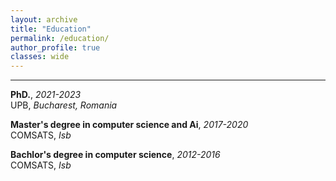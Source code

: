 ```yaml
---
layout: archive
title: "Education"
permalink: /education/
author_profile: true
classes: wide
---
```




---
**PhD.**, *2021-2023*  
UPB, *Bucharest, Romania*

**Master's degree in computer science and Ai**, *2017-2020*  
COMSATS, *Isb*

**Bachlor's degree in computer science**, *2012-2016*  
COMSATS, *Isb*



